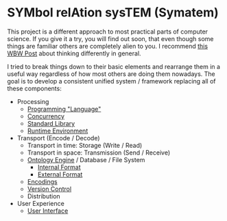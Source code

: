 # SYMbol relAtion sysTEM (Symatem)
This project is a different approach to most practical parts of computer science.
If you give it a try, you will find out soon, that even though some things are familiar others are completely alien to you.
I recommend [this WBW Post](http://waitbutwhy.com/2015/11/the-cook-and-the-chef-musks-secret-sauce.html) about thinking differently in general.

I tried to break things down to their basic elements and rearrange them in a useful way regardless of how most others are doing them nowadays.
The goal is to develop a consistent unified system / framework replacing all of these components:

- Processing
    - [Programming "Language"](Processing/Programming.md)
    - [Concurrency](Processing/Concurrency.md)
    - [Standard Library](Processing/StandardLibrary.md)
    - [Runtime Environment](Processing/RuntimeEnvironment.md)
- Transport (Encode / Decode)
    - Transport in time: Storage (Write / Read)
    - Transport in space: Transmission (Send / Receive)
    - [Ontology Engine](Transport/Ontology.md) / Database / File System
        - [Internal Format](Transport/InternalFormat.md)
        - [External Format](Transport/ExternalFormat.md)
    - [Encodings](Transport/Encodings.md)
    - [Version Control](Transport/VersionControl.md)
    - Distribution
- User Experience
    - [User Interface](UserExperience/UserInterface.md)

